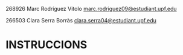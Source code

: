 268926 Marc Rodríguez Vitolo marc.rodriguez09@estudiant.upf.edu

266503 Clara Serra Borràs clara.serra04@estudiant.upf.edu 

# INSTRUCCIONS



